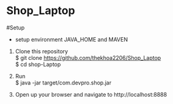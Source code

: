 # Shop_Laptop

#Setup

- setup environment JAVA_HOME and MAVEN <br>

1. Clone this repository <br>
$ git clone https://github.com/thekhoa2206/Shop_Laptop <br>
$ cd shop-Laptop <br>

2. Run <br>
$ java -jar target/com.devpro.shop.jar <br>

3. Open up your browser and navigate to http://localhost:8888 <br>
